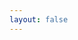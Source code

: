 ```yaml
---
layout: false
---
```


<script setup>
import { useData, inBrowser } from 'vitepress'
import { watchEffect } from 'vue'
import {resolveNavigatorLang} from 'vitepress-sls-blog-tmpl/src/helpers/helpers.js'

const { site } = useData()
const supportedLocales = Object.keys(site.value.locales)
  .filter((item) => item !== 'root')

watchEffect(() => {
  if (inBrowser && window.location.pathname === '/') {
    const langToRedirect = resolveNavigatorLang(supportedLocales, navigator.language)
    
    //window.location.replace('/' + langToRedirect + '/');
  }
})
</script>
